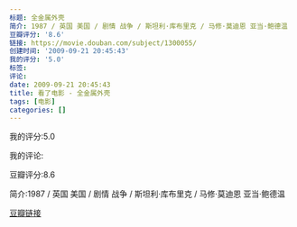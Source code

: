 ```yaml
---
标题: 全金属外壳
简介: 1987 / 英国 美国 / 剧情 战争 / 斯坦利·库布里克 / 马修·莫迪恩 亚当·鲍德温
豆瓣评分: '8.6'
链接: https://movie.douban.com/subject/1300055/
创建时间: '2009-09-21 20:45:43'
我的评分: '5.0'
标签:
评论:
date: 2009-09-21 20:45:43
title: 看了电影 - 全金属外壳
tags: [电影]
categories: []
---
```


我的评分:5.0

我的评论:

豆瓣评分:8.6

简介:1987 / 英国 美国 / 剧情 战争 / 斯坦利·库布里克 / 马修·莫迪恩 亚当·鲍德温

[豆瓣链接](https://movie.douban.com/subject/1300055/)

